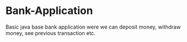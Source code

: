 # Bank-Application
Basic java base bank application were we can deposit money, withdraw money, see previous transaction etc. 
